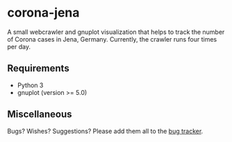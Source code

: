 # corona-jena
A small webcrawler and gnuplot visualization that helps to track the number of Corona cases in Jena, Germany. Currently, the crawler runs four times per day.

## Requirements 
- Python 3
- gnuplot (version >= 5.0)

## Miscellaneous
Bugs? Wishes? Suggestions? Please add them all to the [bug tracker](https://github.com/micb25/corona-jena/issues).
